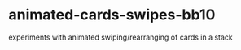 animated-cards-swipes-bb10
==========================

experiments with animated swiping/rearranging of cards in a stack
